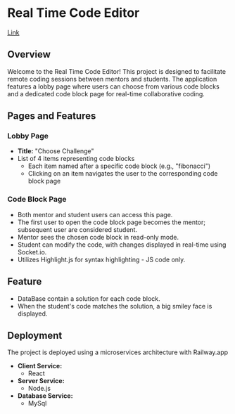 # Real Time Code Editor

[Link](blissful-determination-production.up.railway.app)

## Overview

Welcome to the Real Time Code Editor! This project is designed to facilitate remote coding sessions between mentors and students. The application features a lobby page where users can choose from various code blocks and a dedicated code block page for real-time collaborative coding.

## Pages and Features

### Lobby Page

- **Title:** "Choose Challenge"
- List of 4 items representing code blocks
  - Each item named after a specific code block (e.g., "fibonacci")
  - Clicking on an item navigates the user to the corresponding code block page

### Code Block Page

- Both mentor and student users can access this page.
- The first user to open the code block page becomes the mentor; subsequent user are considered student.
- Mentor sees the chosen code block in read-only mode.
- Student can modify the code, with changes displayed in real-time using Socket.io.
- Utilizes Highlight.js for syntax highlighting - JS code only.

  
## Feature

- DataBase contain a solution for each code block.
- When the student's code matches the solution, a big smiley face is displayed.

## Deployment

The project is deployed using a microservices architecture with Railway.app

- **Client Service:** 
  - React
- **Server Service:** 
  - Node.js
- **Database Service:** 
  - MySql



